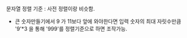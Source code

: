 문자열 정렬 기준 : 사전 정렬이랑 비슷함.
- 큰 숫자만들기에서 9 가 11보다 앞에 와야한다면 입력 숫자의 최대 자릿수만큼 '9'*3 을 통해 '999'를 정렬기준으로 하면 조작가능.
